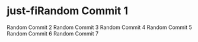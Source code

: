 # just-fiRandom Commit 1
Random Commit 2
Random Commit 3
Random Commit 4
Random Commit 5
Random Commit 6
Random Commit 7
